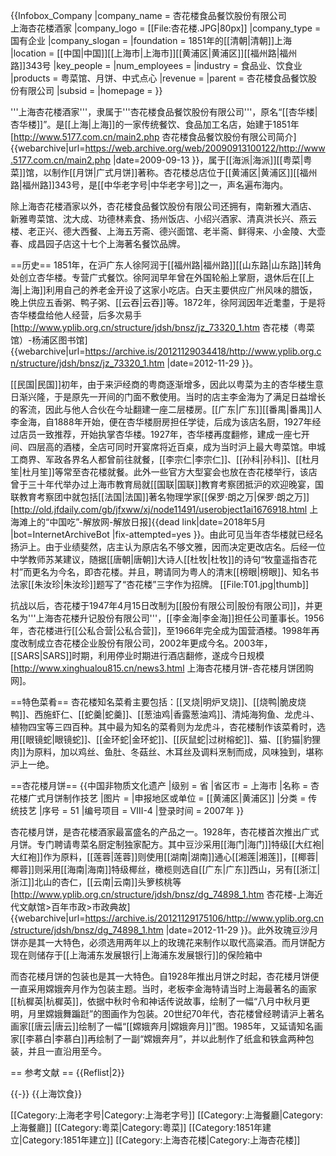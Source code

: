 {{Infobox_Company
|company_name = 杏花楼食品餐饮股份有限公司<br/>上海杏花楼酒家
|company_logo = [[File:杏花楼.JPG|80px]]
|company_type = 国有企业
|company_slogan = 
|foundation = 1851年的[[清朝|清朝]]上海
|location = [[中国|中国]][[上海市|上海市]][[黄浦区|黄浦区]][[福州路|福州路]]343号
|key_people = 
|num_employees  = 
|industry = 食品业、饮食业
|products = 粤菜馆、月饼、中式点心
|revenue = 
|parent = 杏花楼食品餐饮股份有限公司
|subsid = 
|homepage = 
}}

'''上海杏花楼酒家'''，隶属于'''杏花楼食品餐饮股份有限公司'''，原名“[[杏华楼|杏华楼]]”。是[[上海|上海]]的一家传统餐饮、食品加工名店，始建于1851年<ref>[http://www.5177.com.cn/main2.php 杏花楼食品餐饮股份有限公司简介] {{webarchive|url=https://web.archive.org/web/20090913100122/http://www.5177.com.cn/main2.php |date=2009-09-13 }}</ref>，属于[[海派|海派]][[粤菜|粤菜]]馆，以制作[[月饼|广式月饼]]著称。杏花楼总店位于[[黄浦区|黄浦区]][[福州路|福州路]]343号，是[[中华老字号|中华老字号]]之一，声名遍布海内。

除上海杏花楼酒家以外，杏花楼食品餐饮股份有限公司还拥有，南新雅大酒店、 新雅粤菜馆、沈大成、功德林素食、扬州饭店、小绍兴酒家、清真洪长兴、燕云楼、老正兴、德大西餐、上海五芳斋、德兴面馆、老半斋、鲜得来、小金陵、大壶春、成昌园子店这十七个上海著名餐饮品牌。

==历史==
1851年，在沪广东人徐阿润于[[福州路|福州路]][[山东路|山东路]]转角处创立杏华楼。专营广式餐饮。徐阿润早年曾在外国轮船上掌厨，退休后在[[上海|上海]]利用自己的养老金开设了这家小吃店。白天主要供应广州风味的腊饭，晚上供应五香粥、鸭子粥、[[云吞|云吞]]等。1872年，徐阿润因年近耄耋，于是将杏华楼盘给他人经营，后多次易手<ref>[http://www.yplib.org.cn/structure/jdsh/bnsz/jz_73320_1.htm 杏花楼（粤菜馆）-杨浦区图书馆] {{webarchive|url=https://archive.is/20121129034418/http://www.yplib.org.cn/structure/jdsh/bnsz/jz_73320_1.htm |date=2012-11-29 }}</ref>。

[[民国|民国]]初年，由于来沪经商的粤商逐渐增多，因此以粤菜为主的杏华楼生意日渐兴隆，于是原先一开间的门面不敷使用。当时的店主李金海为了满足日益增长的客流，因此与他人合伙在今址翻建一座二层楼房。[[广东|广东]][[番禺|番禺]]人李金海，自1888年开始，便在杏华楼厨房担任学徒，后成为该店名厨，1927年经过店员一致推荐，开始执掌杏华楼。1927年，杏华楼再度翻修，建成一座七开间、四层高的酒楼，全店可同时开宴席将近百桌，成为当时沪上最大粤菜馆。申城工商界、军政各界名人都曾前往就餐，[[李宗仁|李宗仁]]、[[孙科|孙科]]、[[杜月笙|杜月笙]]等常至杏花楼就餐。此外一些官方大型宴会也放在杏花楼举行，该店曾于三十年代举办过上海市教育局就[[国联|国联]]教育考察团抵沪的欢迎晚宴，国联教育考察团中就包括[[法国|法国]]著名物理学家[[保罗·朗之万|保罗·朗之万]]<ref>[http://old.jfdaily.com/gb/jfxww/xj/node11491/userobject1ai1676918.html 上海滩上的“中国吃”-解放网-解放日报]{{dead link|date=2018年5月 |bot=InternetArchiveBot |fix-attempted=yes }}</ref>。由此可见当年杏华楼就已经名扬沪上。由于业绩斐然，店主认为原店名不够文雅，因而决定更改店名。后经一位中学教师苏某建议，随据[[唐朝|唐朝]]大诗人[[杜牧|杜牧]]的诗句“牧童遥指杏花村”而更名为今名，即杏花楼。并且，聘请同为粤人的清末[[榜眼|榜眼]]、知名书法家[[朱汝珍|朱汝珍]]题写了“杏花楼”三字作为招牌。
[[File:T01.jpg|thumb]]

抗战以后，杏花楼于1947年4月15日改制为[[股份有限公司|股份有限公司]]，并更名为'''上海杏花楼升记股份有限公司'''，[[李金海|李金海]]担任公司董事长。1956年，杏花楼进行[[公私合营|公私合营]]，至1966年完全成为国营酒楼。1998年再度改制成立杏花楼企业股份有限公司，2002年更成今名。2003年，[[SARS|SARS]]时期，利用停业时期进行酒店翻修，遂成今日规模<ref>[http://www.xinghualou815.cn/news3.html 上海杏花楼月饼-杏花楼月饼团购网]</ref>。

==特色菜肴==
杏花楼知名菜肴主要包括：[[叉烧|明炉叉烧]]、[[烧鸭|脆皮烧鸭]]、西施虾仁、[[蛇羹|蛇羹]]、[[葱油鸡|香露葱油鸡]]、清炖海狗鱼、龙虎斗、植物四宝等三四百种。其中最为知名的菜肴则为龙虎斗，杏花楼制作该菜肴时，选用[[眼镜蛇|眼镜蛇]]、[[金环蛇|金环蛇]]、[[灰鼠蛇|过树榕蛇]]、猫、[[豹猫|豹狸肉]]为原料，加以鸡丝、鱼肚、冬菇丝、木耳丝及调料烹制而成，风味独到，堪称沪上一绝。

==杏花楼月饼== 
{{中国非物质文化遗产
|级别 = 省
|省区市 = 上海市
|名称 = 杏花楼广式月饼制作技艺
|图片 = 
|申报地区或单位 = [[黄浦区|黄浦区]]
|分类 = 传统技艺
|序号 = 51
|编号项目 = Ⅷ-4
|登录时间 = 2007年
}}

杏花楼月饼，是杏花楼酒家最富盛名的产品之一。1928年，杏花楼首次推出广式月饼。专门聘请粤菜名厨定制独家配方。其中豆沙采用[[海门|海门]]特级[[大红袍|大红袍]]作为原料，[[莲蓉|莲蓉]]则使用[[湖南|湖南]]通心[[湘莲|湘莲]]，[[椰蓉|椰蓉]]则采用[[海南|海南]]特级椰丝，橄榄则选自[[广东|广东]]西山，另有[[浙江|浙江]]北山的杏仁，[[云南|云南]]头箩核桃等<ref>[http://www.yplib.org.cn/structure/jdsh/bnsz/dg_74898_1.htm 杏花楼-上海近代文献馆>百年市政>市政典故] {{webarchive|url=https://archive.is/20121129175106/http://www.yplib.org.cn/structure/jdsh/bnsz/dg_74898_1.htm |date=2012-11-29 }}</ref>。此外玫瑰豆沙月饼亦是其一大特色，必须选用两年以上的玫瑰花来制作以取代高粱酒。而月饼配方现在则储存于[[上海浦东发展银行|上海浦东发展银行]]的保险箱中  

而杏花楼月饼的包装也是其一大特色。自1928年推出月饼之时起，杏花楼月饼便一直采用嫦娥奔月作为包装主题。当时，老板李金海特请当时上海最著名的画家[[杭樨英|杭樨英]]，依据中秋时令和神话传说故事，绘制了一幅“八月中秋月更明，月里嫦娥舞蹁跹”的图画作为包装。20世纪70年代，杏花楼曾经聘请沪上著名画家[[唐云|唐云]]绘制了一幅“[[嫦娥奔月|嫦娥奔月]]”图。1985年，又延请知名画家[[李慕白|李慕白]]再绘制了一副“嫦娥奔月”，并以此制作了纸盒和铁盒两种包装，并且一直沿用至今。

== 参考文献 ==
{{Reflist|2}}

{{-}}
{{上海饮食}}

[[Category:上海老字号|Category:上海老字号]]
[[Category:上海餐廳|Category:上海餐廳]]
[[Category:粵菜|Category:粵菜]]
[[Category:1851年建立|Category:1851年建立]]
[[Category:上海杏花楼|Category:上海杏花楼]]